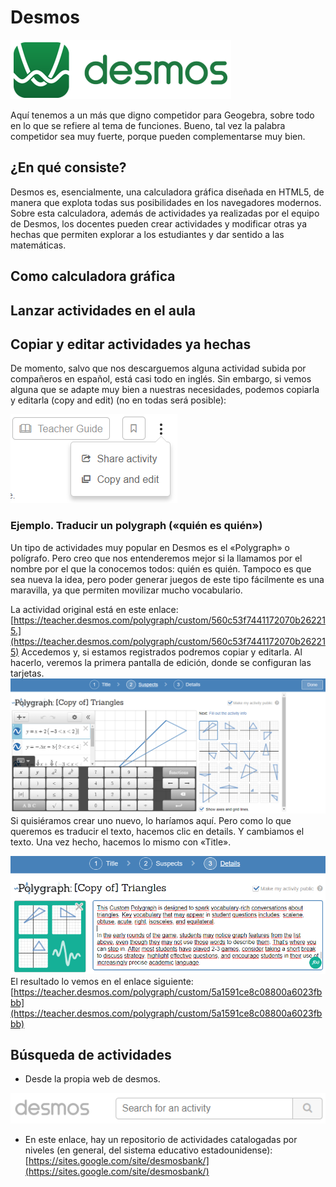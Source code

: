 # Desmos

![](/otros-recursos/assets/logodesmos.png)

Aquí tenemos a un más que digno competidor para Geogebra, sobre todo en lo que se refiere al tema de funciones. Bueno, tal vez la palabra competidor sea muy fuerte, porque pueden complementarse muy bien.

## ¿En qué consiste?

Desmos es, esencialmente, una calculadora gráfica diseñada en HTML5, de manera que explota todas sus posibilidades en los navegadores modernos. Sobre esta calculadora, además de actividades ya realizadas por el equipo de Desmos, los docentes pueden crear actividades y modificar otras ya hechas que permiten explorar a los estudiantes y dar sentido a las matemáticas.

## Como calculadora gráfica

## Lanzar actividades en el aula

## Copiar y editar actividades ya hechas

De momento, salvo que nos descarguemos alguna actividad subida por compañeros en español, está casi todo en inglés. Sin embargo, si vemos alguna que se adapte muy bien a nuestras necesidades, podemos copiarla y editarla \(copy and edit\) \(no en todas será posible\):

![](/otros-recursos/assets/desmos01.png)

### Ejemplo. Traducir un polygraph \(«quién es quién»\)

Un tipo de actividades muy popular en Desmos es el «Polygraph» o polígrafo. Pero creo que nos entenderemos mejor si la llamamos por el nombre por el que la conocemos todos: quién es quién. Tampoco es que sea nueva la idea, pero poder generar juegos de este tipo fácilmente es una maravilla, ya que permiten movilizar mucho vocabulario.

La actividad original está en este enlace: [https://teacher.desmos.com/polygraph/custom/560c53f7441172070b262215.](https://teacher.desmos.com/polygraph/custom/560c53f7441172070b262215) Accedemos y, si estamos registrados podremos copiar y editarla. Al hacerlo, veremos la primera pantalla de edición, donde se configuran las tarjetas. ![](/otros-recursos/assets/demos02.png)Si quisiéramos crear uno nuevo, lo haríamos aquí. Pero como lo que queremos es traducir el texto, hacemos clic en details. Y cambiamos el texto. Una vez hecho, hacemos lo mismo con «Title».

![](/otros-recursos/assets/desmos03.png)El resultado lo vemos en el enlace siguiente: [https://teacher.desmos.com/polygraph/custom/5a1591ce8c08800a6023fbbb](https://teacher.desmos.com/polygraph/custom/5a1591ce8c08800a6023fbbb)

## Búsqueda de actividades

* Desde la propia web de desmos.

![](/otros-recursos/assets/searchdesmos.png)

* En este enlace, hay un repositorio de actividades catalogadas por niveles \(en general, del sistema educativo estadounidense\): [https://sites.google.com/site/desmosbank/](https://sites.google.com/site/desmosbank/)



